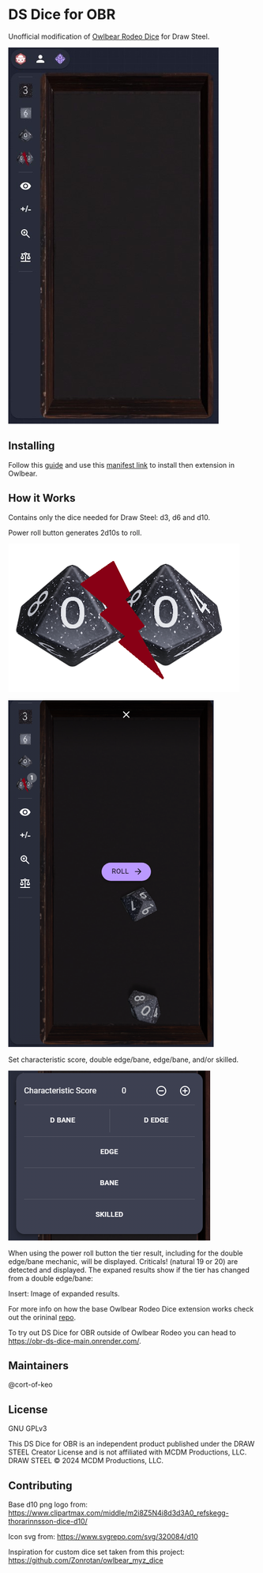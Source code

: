 # DS Dice for OBR

Unofficial modification of [Owlbear Rodeo Dice](https://extensions.owlbear.rodeo/dice) for Draw Steel.

![Example](/docs/header.jpg)

## Installing

Follow this
[guide](https://docs.owlbear.rodeo/extensions/tutorial-hello-world/install-your-extension)
and use this [manifest link](https://obr-ds-dice-main.onrender.com/manifest.json)
to install then extension in Owlbear.

## How it Works

Contains only the dice needed for Draw Steel: d3, d6 and d10. 

Power roll button generates 2d10s to roll.

![Example](/docs/2d10.png)

![Example](/docs/roll.png)

Set characteristic score, double edge/bane, edge/bane, and/or skilled. 

![Example](/docs/Bonus.png)

When using the power roll button the tier result, including for the double edge/bane mechanic, will be displayed. Criticals! (natural 19 or 20) are detected and displayed. The expaned results show if the tier has changed from a double edge/bane:

Insert: Image of expanded results.

For more info on how the base Owlbear Rodeo Dice extension works check out the orininal [repo](https://github.com/owlbear-rodeo/dice).

To try out DS Dice for OBR outside of Owlbear Rodeo you can head to <https://obr-ds-dice-main.onrender.com/>.

## Maintainers

@cort-of-keo

## License

GNU GPLv3

This DS Dice for OBR is an independent product published under the DRAW STEEL Creator License and is not affiliated with MCDM Productions, LLC. DRAW STEEL © 2024 MCDM Productions, LLC.

## Contributing

Base d10 png logo from: <https://www.clipartmax.com/middle/m2i8Z5N4i8d3d3A0_refskegg-thorarinnsson-dice-d10/>

Icon svg from: <https://www.svgrepo.com/svg/320084/d10>

Inspiration for custom dice set taken from this project: <https://github.com/Zonrotan/owlbear_myz_dice>

